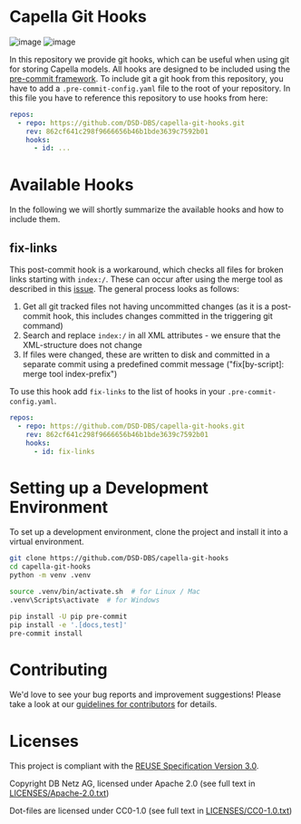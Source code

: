 <!--
 ~ Copyright DB Netz AG and contributors
 ~ SPDX-License-Identifier: Apache-2.0
 -->

# Capella Git Hooks

![image](https://github.com/DSD-DBS/capella-git-hooks/actions/workflows/build-test-publish.yml/badge.svg)
![image](https://github.com/DSD-DBS/capella-git-hooks/actions/workflows/lint.yml/badge.svg)

In this repository we provide git hooks, which can be useful when using git for storing Capella models.
All hooks are designed to be included using the [pre-commit framework](https://pre-commit.com/).
To include git a git hook from this repository, you have to add a `.pre-commit-config.yaml` file to the root of your repository.
In this file you have to reference this repository to use hooks from here:
```yaml
repos:
  - repo: https://github.com/DSD-DBS/capella-git-hooks.git
    rev: 862cf641c298f9666656b46b1bde3639c7592b01
    hooks:
      - id: ...
```
# Available Hooks
In the following we will shortly summarize the available hooks and how to include them.
## fix-links
This post-commit hook is a workaround, which checks all files for broken links starting with `index:/`.
These can occur after using the merge tool as described in this [issue](https://github.com/eclipse/capella/issues/2725).
The general process looks as follows:
1. Get all git tracked files not having uncommitted changes (as it is a post-commit hook, this includes changes committed in the triggering git command)
2. Search and replace `index:/` in all XML attributes - we ensure that the XML-structure does not change
3. If files were changed, these are written to disk and committed in a separate commit using a predefined commit message ("fix[by-script]: merge tool index-prefix")

To use this hook add `fix-links` to the list of hooks in your `.pre-commit-config.yaml`.
```yaml
repos:
  - repo: https://github.com/DSD-DBS/capella-git-hooks.git
    rev: 862cf641c298f9666656b46b1bde3639c7592b01
    hooks:
      - id: fix-links
```

# Setting up a Development Environment

To set up a development environment, clone the project and install it into a
virtual environment.

```sh
git clone https://github.com/DSD-DBS/capella-git-hooks
cd capella-git-hooks
python -m venv .venv

source .venv/bin/activate.sh  # for Linux / Mac
.venv\Scripts\activate  # for Windows

pip install -U pip pre-commit
pip install -e '.[docs,test]'
pre-commit install
```

# Contributing

We'd love to see your bug reports and improvement suggestions! Please take a
look at our [guidelines for contributors](CONTRIBUTING.md) for details.

# Licenses

This project is compliant with the
[REUSE Specification Version 3.0](https://git.fsfe.org/reuse/docs/src/commit/d173a27231a36e1a2a3af07421f5e557ae0fec46/spec.md).

Copyright DB Netz AG, licensed under Apache 2.0 (see full text in
[LICENSES/Apache-2.0.txt](LICENSES/Apache-2.0.txt))

Dot-files are licensed under CC0-1.0 (see full text in
[LICENSES/CC0-1.0.txt](LICENSES/CC0-1.0.txt))
